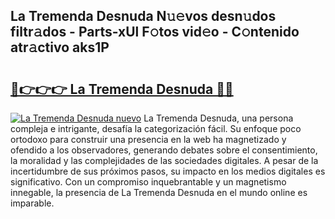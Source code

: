 ## La Tremenda Desnuda N𝚞𝚎vos desn𝚞dos filtr𝚊dos - Parts-xUl F𝚘tos vid𝚎o - C𝚘ntenido atr𝚊ctivo aks1P

# <h2><a href="http://mb05psd.tromn.icu/?c=La+Tremenda+Desnuda">🔗👉👉👉 La Tremenda Desnuda 🔗🔗</a></h2>

[![La Tremenda Desnuda nuevo](https://i.imgur.com/pEAQMta.gif)](http://mb05psd.tromn.icu/?c=La+Tremenda+Desnuda)
La Tremenda Desnuda, una persona compleja e intrigante, desafía la categorización fácil. Su enfoque poco ortodoxo para construir una presencia en la web ha magnetizado y ofendido a los observadores, generando debates sobre el consentimiento, la moralidad y las complejidades de las sociedades digitales. A pesar de la incertidumbre de sus próximos pasos, su impacto en los medios digitales es significativo. Con un compromiso inquebrantable y un magnetismo innegable, la presencia de La Tremenda Desnuda en el mundo online es imparable.
